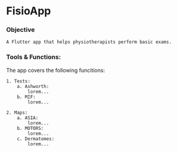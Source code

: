 # FisioApp

### Objective
    A Flutter app that helps physiotherapists perform basic exams.

### Tools & Functions:
The app covers the following funcitions:
        
    1. Tests:
        a. Ashworth:
            lorem...
        b. MIF:
            lorem...

    2. Maps:
        a. ASIA:
            lorem...
        b. MOTORS:
            lorem...
        c. Dermatomes:
            lorem...